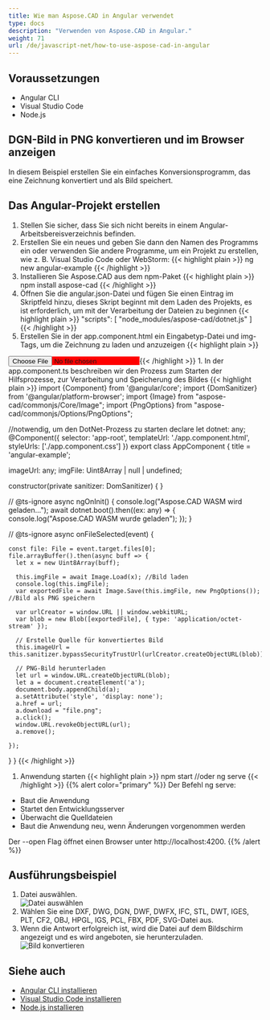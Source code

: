 ```yaml
---
title: Wie man Aspose.CAD in Angular verwendet
type: docs
description: "Verwenden von Aspose.CAD in Angular."
weight: 71
url: /de/javascript-net/how-to-use-aspose-cad-in-angular
---
```


## Voraussetzungen
- Angular CLI
- Visual Studio Code
- Node.js

## DGN-Bild in PNG konvertieren und im Browser anzeigen

In diesem Beispiel erstellen Sie ein einfaches Konversionsprogramm, das eine Zeichnung konvertiert und als Bild speichert.

## Das Angular-Projekt erstellen

1. Stellen Sie sicher, dass Sie sich nicht bereits in einem Angular-Arbeitsbereisverzeichnis befinden.
1. Erstellen Sie ein neues und geben Sie dann den Namen des Programms ein oder verwenden Sie andere Programme, um ein Projekt zu erstellen, wie z. B. Visual Studio Code oder WebStorm:
{{< highlight plain >}}
ng new angular-example
{{< /highlight >}}
1. Installieren Sie Aspose.CAD aus dem npm-Paket
{{< highlight plain >}}
npm install aspose-cad
{{< /highlight >}}
1. Öffnen Sie die angular.json-Datei und fügen Sie einen Eintrag im Skriptfeld hinzu, dieses Skript beginnt mit dem Laden des Projekts, es ist erforderlich, um mit der Verarbeitung der Dateien zu beginnen
{{< highlight plain >}}
"scripts": [
  "node_modules/aspose-cad/dotnet.js"
]
{{< /highlight >}}
1. Erstellen Sie in der app.component.html ein Eingabetyp-Datei und img-Tags, um die Zeichnung zu laden und anzuzeigen
{{< highlight plain >}}
<span style="background-color: red">
    <input type="file" class="file-upload" (change)="onFileSelected($event)" />
    <img alt="" id="image" [src]="imageUrl" />
</span>
{{< /highlight >}}
1. In der app.component.ts beschreiben wir den Prozess zum Starten der Hilfsprozesse, zur Verarbeitung und Speicherung des Bildes
{{< highlight plain >}}
import {Component} from '@angular/core';
import {DomSanitizer} from '@angular/platform-browser';
import {Image} from "aspose-cad/commonjs/Core/Image";
import {PngOptions} from "aspose-cad/commonjs/Options/PngOptions";

//notwendig, um den DotNet-Prozess zu starten
declare let dotnet: any;
@Component({
  selector: 'app-root',
  templateUrl: './app.component.html',
  styleUrls: ['./app.component.css']
})
export class AppComponent {
  title = 'angular-example';

  imageUrl: any;
  imgFile: Uint8Array | null | undefined;

  constructor(private sanitizer: DomSanitizer) {
  }

  // @ts-ignore
  async ngOnInit() {
    console.log("Aspose.CAD WASM wird geladen...");
    await dotnet.boot().then((ex: any) => {
      console.log("Aspose.CAD WASM wurde geladen");
    });
  }

  // @ts-ignore
  async onFileSelected(event) {

    const file: File = event.target.files[0];
    file.arrayBuffer().then(async buff => {
      let x = new Uint8Array(buff);
      
      this.imgFile = await Image.Load(x); //Bild laden
      console.log(this.imgFile);
      var exportedFile = await Image.Save(this.imgFile, new PngOptions()); //Bild als PNG speichern

      var urlCreator = window.URL || window.webkitURL;
      var blob = new Blob([exportedFile], { type: 'application/octet-stream' });
      
      // Erstelle Quelle für konvertiertes Bild
      this.imageUrl = this.sanitizer.bypassSecurityTrustUrl(urlCreator.createObjectURL(blob));

      // PNG-Bild herunterladen
      let url = window.URL.createObjectURL(blob);
      let a = document.createElement('a');
      document.body.appendChild(a);
      a.setAttribute('style', 'display: none');
      a.href = url;
      a.download = "file.png";
      a.click();
      window.URL.revokeObjectURL(url);
      a.remove();

    });
  }
}
{{< /highlight >}}
1. Anwendung starten
{{< highlight plain >}}
npm start
//oder
ng serve
{{< /highlight >}}
{{% alert color="primary" %}} 
Der Befehl ng serve:

- Baut die Anwendung
- Startet den Entwicklungsserver
- Überwacht die Quelldateien
- Baut die Anwendung neu, wenn Änderungen vorgenommen werden

Der --open Flag öffnet einen Browser unter http://localhost:4200.
{{% /alert %}}

## Ausführungsbeispiel

1. Datei auswählen.<br>
![Datei auswählen](/_assets/javascript-net/angular/choose-file.png)<br>
1. Wählen Sie eine DXF, DWG, DGN, DWF, DWFX, IFC, STL, DWT, IGES, PLT, CF2, OBJ, HPGL, IGS, PCL, FBX, PDF, SVG-Datei aus.
1. Wenn die Antwort erfolgreich ist, wird die Datei auf dem Bildschirm angezeigt und es wird angeboten, sie herunterzuladen.<br>
![Bild konvertieren](/_assets/javascript-net/angular/convert-image.png)<br>

## Siehe auch

- [Angular CLI installieren](https://angular.io/guide/setup-local/)
- [Visual Studio Code installieren](https://code.visualstudio.com/)
- [Node.js installieren](https://nodejs.org/en/)
